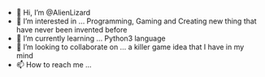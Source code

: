 - 👋 Hi, I’m @AlienLizard
- 👀 I’m interested in ... Programming, Gaming and Creating new thing that have never been invented before 
- 🌱 I’m currently learning ... Python3 language
- 💞️ I’m looking to collaborate on ... a killer game idea that I have in my mind
- 📫 How to reach me ...

<!---
AlienLizard/AlienLizard is a ✨ special ✨ repository because its `README.md` (this file) appears on your GitHub profile.
You can click the Preview link to take a look at your changes.
--->
